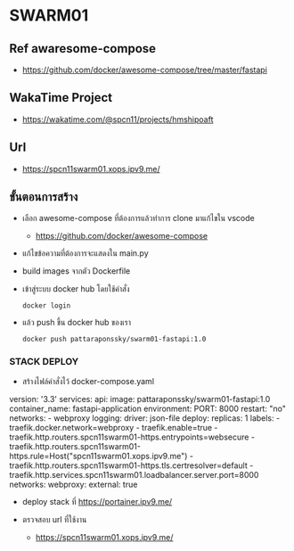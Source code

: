  # SWARM01
 ## Ref awaresome-compose
* https://github.com/docker/awesome-compose/tree/master/fastapi

 ## WakaTime Project
* https://wakatime.com/@spcn11/projects/hmshipoaft

 ## Url
* https://spcn11swarm01.xops.ipv9.me/

 ## ขั้นตอนการสร้าง

 - เลือก awesome-compose ที่ต้องการแล้วทำการ clone มาแก้ไขใน vscode

    - https://github.com/docker/awesome-compose

 - แก้ไขข้อความที่ต้องการจะแสดงใน main.py

 - build images จากตัว Dockerfile

 - เข้าสู่ระบบ docker hub โดยใช้คำสั่ง 

    ```docker login```

 - แล้ว push ขึ้น docker hub ของเรา

    ```docker push pattaraponssky/swarm01-fastapi:1.0```

 ### STACK DEPLOY

  - สร้างไฟล์คำสั่งไว้ docker-compose.yaml

   version: '3.3'
   services:
     api:
       image: pattaraponssky/swarm01-fastapi:1.0
       container_name: fastapi-application
       environment:
        PORT: 8000
       restart: "no"
       networks:
         - webproxy
       logging: 
         driver: json-file
       deploy:
         replicas: 1
         labels:
           - traefik.docker.network=webproxy
           - traefik.enable=true
           - traefik.http.routers.spcn11swarm01-https.entrypoints=websecure
           - traefik.http.routers.spcn11swarm01-https.rule=Host("spcn11swarm01.xops.ipv9.me")
           - traefik.http.routers.spcn11swarm01-https.tls.certresolver=default
           - traefik.http.services.spcn11swarm01.loadbalancer.server.port=8000   
   networks:
     webproxy:
       external: true

 - deploy stack ที่ https://portainer.ipv9.me/

 - ตรวจสอบ url ที่ใช้งาน
    
    - https://spcn11swarm01.xops.ipv9.me/
